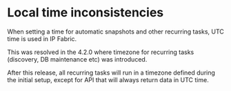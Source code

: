 # Local time inconsistencies

When setting a time for automatic snapshots and other recurring tasks,
UTC time is used in IP Fabric.

This was resolved in the 4.2.0 where timezone for recurring tasks
(discovery, DB maintenance etc) was introduced.

After this release, all recurring tasks will run in a timezone defined
during the initial setup, except for API that will always return data in
UTC time.
